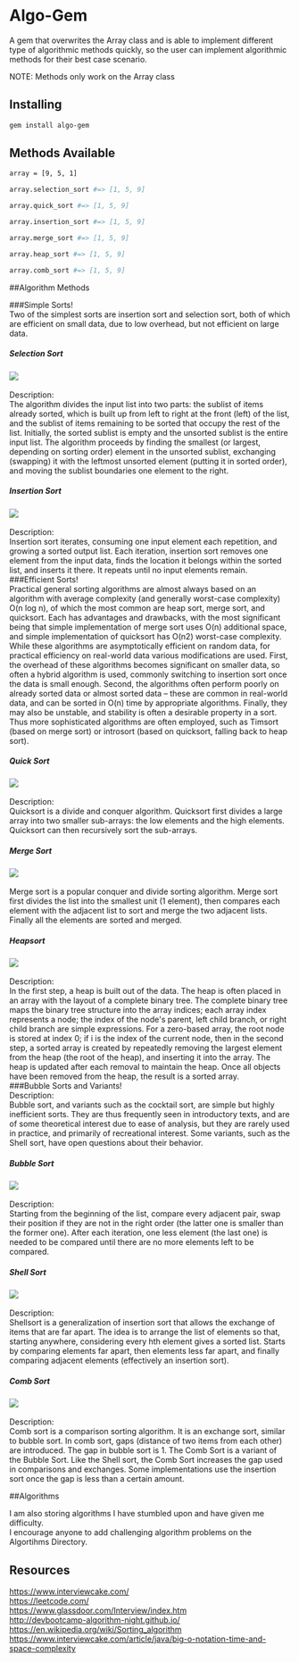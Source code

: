 # Algo-Gem


A gem that overwrites the Array class and is able to implement different type of algorithmic methods quickly, so the user can implement algorithmic methods for their best case scenario.

NOTE: Methods only work on the Array class

Installing
----------
```bash
gem install algo-gem
```

Methods Available
----------
```bash
array = [9, 5, 1]

array.selection_sort #=> [1, 5, 9]

array.quick_sort #=> [1, 5, 9]

array.insertion_sort #=> [1, 5, 9]

array.merge_sort #=> [1, 5, 9]

array.heap_sort #=> [1, 5, 9]

array.comb_sort #=> [1, 5, 9]

```

##Algorithm Methods


###Simple Sorts!
<br>
Two of the simplest sorts are insertion sort and selection sort, both of which are efficient on small data, due to low overhead, but not efficient on large data.
<div>
  <h5>Selection Sort</h5>
  <img src="./imgs/selection_sort.gif">
</div>
<br>
Description:<br>
The algorithm divides the input list into two parts: the sublist of items already sorted, which is built up from left to right at the front (left) of the list, and the sublist of items remaining to be sorted that occupy the rest of the list. Initially, the sorted sublist is empty and the unsorted sublist is the entire input list. The algorithm proceeds by finding the smallest (or largest, depending on sorting order) element in the unsorted sublist, exchanging (swapping) it with the leftmost unsorted element (putting it in sorted order), and moving the sublist boundaries one element to the right.
<br>
<div>
  <h5>Insertion Sort</h5>
  <img src="./imgs/insertion_sort.gif">
</div>
<br>
Description:<br>
Insertion sort iterates, consuming one input element each repetition, and growing a sorted output list. Each iteration, insertion sort removes one element from the input data, finds the location it belongs within the sorted list, and inserts it there. It repeats until no input elements remain.
<br>
###Efficient Sorts!
<br>
Practical general sorting algorithms are almost always based on an algorithm with average complexity (and generally worst-case complexity) O(n log n), of which the most common are heap sort, merge sort, and quicksort. Each has advantages and drawbacks, with the most significant being that simple implementation of merge sort uses O(n) additional space, and simple implementation of quicksort has O(n2) worst-case complexity.
<br>
While these algorithms are asymptotically efficient on random data, for practical efficiency on real-world data various modifications are used. First, the overhead of these algorithms becomes significant on smaller data, so often a hybrid algorithm is used, commonly switching to insertion sort once the data is small enough. Second, the algorithms often perform poorly on already sorted data or almost sorted data – these are common in real-world data, and can be sorted in O(n) time by appropriate algorithms. Finally, they may also be unstable, and stability is often a desirable property in a sort. Thus more sophisticated algorithms are often employed, such as Timsort (based on merge sort) or introsort (based on quicksort, falling back to heap sort).
<div>
  <h5>Quick Sort</h5>
  <img src="./imgs/quick_sort.gif">
<div>
<br>
Description:<br>
Quicksort is a divide and conquer algorithm. Quicksort first divides a large array into two smaller sub-arrays: the low elements and the high elements. Quicksort can then recursively sort the sub-arrays.
<br>
<div>
  <h5>Merge Sort</h5>
  <img src="./imgs/merge_sort.gif">
<div>
<br>
Merge sort is a popular conquer and divide sorting algorithm. Merge sort first divides the list into the smallest unit (1 element), then compares each element with the adjacent list to sort and merge the two adjacent lists. Finally all the elements are sorted and merged.
<br>
<div>
  <h5>Heapsort</h5>
  <img src="./imgs/heap_sort.gif">
<div>
<br>
Description:<br>
In the first step, a heap is built out of the data. The heap is often placed in an array with the layout of a complete binary tree. The complete binary tree maps the binary tree structure into the array indices; each array index represents a node; the index of the node's parent, left child branch, or right child branch are simple expressions. For a zero-based array, the root node is stored at index 0; if i is the index of the current node, then in the second step, a sorted array is created by repeatedly removing the largest element from the heap (the root of the heap), and inserting it into the array. The heap is updated after each removal to maintain the heap. Once all objects have been removed from the heap, the result is a sorted array.
<br>
###Bubble Sorts and Variants!
<br>
Description:<br>
Bubble sort, and variants such as the cocktail sort, are simple but highly inefficient sorts. They are thus frequently seen in introductory texts, and are of some theoretical interest due to ease of analysis, but they are rarely used in practice, and primarily of recreational interest. Some variants, such as the Shell sort, have open questions about their behavior.
<div>
  <h5>Bubble Sort</h5>
  <img src="./imgs/bubble_sort.gif">
<div>
<br>
Description:<br>
 Starting from the beginning of the list, compare every adjacent pair, swap their position if they are not in the right order (the latter one is smaller than the former one). After each iteration, one less element (the last one) is needed to be compared until there are no more elements left to be compared.
<br>
<h5>Shell Sort</h5>
  <img src="./imgs/shell_sort.gif">
<div>
<br>
Description:<br>
  Shellsort is a generalization of insertion sort that allows the exchange of items that are far apart. The idea is to arrange the list of elements so that, starting anywhere, considering every hth element gives a sorted list. Starts by comparing elements far apart, then elements less far apart, and finally comparing adjacent elements (effectively an insertion sort).
<br>
<h5>Comb Sort</h5>
  <img src="./imgs/comb_sort.gif">
<div>
<br>
Description:<br>
  Comb sort is a comparison sorting algorithm. It is an exchange sort, similar to bubble sort. In comb sort, gaps (distance of two items from each other) are introduced. The gap in bubble sort is 1. The Comb Sort is a variant of the Bubble Sort. Like the Shell sort, the Comb Sort increases the gap used in comparisons and exchanges. Some implementations use the insertion sort once the gap is less than a certain amount.

##Algorithms

I am also storing algorithms I have stumbled upon and have given me difficulty.
<br>I encourage anyone to add challenging algorithm problems on the Algortihms Directory.

## Resources

https://www.interviewcake.com/
<br>https://leetcode.com/
<br>https://www.glassdoor.com/Interview/index.htm
<br>http://devbootcamp-algorithm-night.github.io/
<br>https://en.wikipedia.org/wiki/Sorting_algorithm
<br>https://www.interviewcake.com/article/java/big-o-notation-time-and-space-complexity
